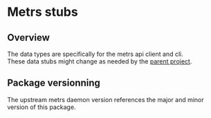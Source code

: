 # Metrs stubs

## Overview

The data types are specifically for the metrs api client and cli. </br>
These data stubs might change as needed by the [parent project](https://github.com/nxthat/nanocl).

## Package versionning

The upstream metrs daemon version references the major and minor version of this package.

